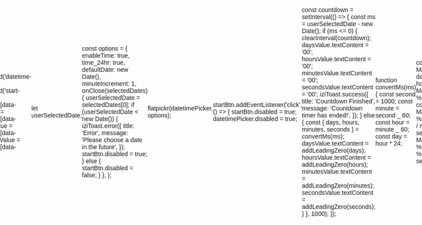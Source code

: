 # training-js-03-03-24

ДЗ-11 Для заміни ключа API Pixabay на власний ключ для доступу до API, вам
потрібно виконати наступні кроки: Отримайте власний API ключ, який можна
отримати на офіційному сайті Pixabay. Після отримання ключа, замініть значення
змінної API_KEY у вашому коді на новий ключ. Переконайтеся, що новий ключ
правильно вставлено у ваш код, як показано у прикладі нижче:

<!-- ++++++++++++++++++++++ДЗ-05+++++++++++++++++++++++++++++++++++ -->

Untitled Напиши стрілочну функцію sortByDescendingFriendCount(users) , яка
прийматиме один параметр users — масив об’єктів користувачів.

Функція має повертати масив усіх користувачів, відсортованих за спаданням
кількостій їх друзів (властивість friends).

Візьми код нижче і встав після оголошення своєї функції для перевірки
коректності її роботи. У консоль будуть виведені результати її роботи.

console.log( sortByDescendingFriendCount([ { name: "Moore Hensley", friends:
["Sharron Pace"], gender: "male" }, { name: "Sharlene Bush", friends: ["Briana
Decker", "Sharron Pace"], gender: "female" }, { name: "Ross Vazquez", friends:
["Marilyn Mcintosh", "Padilla Garrison", "Naomi Buckner"], gender: "male" }, {
name: "Elma Head", friends: ["Goldie Gentry", "Aisha Tran"], gender: "female" },
{ name: "Carey Barr", friends: ["Jordan Sampson", "Eddie Strong"], gender:
"male" }, { name: "Blackburn Dotson", friends: ["Jacklyn Lucas", "Linda
Chapman"], gender: "male" }, { name: "Sheree Anthony", friends: ["Goldie
Gentry", "Briana Decker"], gender: "female" } ]) ); // [ // { // name: "Ross
Vazquez", // friends: ["Marilyn Mcintosh", "Padilla Garrison", "Naomi Buckner"],
// gender: "male" // }, // { // name: "Sharlene Bush", // friends: ["Briana
Decker", "Sharron Pace"], // gender: "female" // }, // { // name: "Elma Head",
// friends: ["Goldie Gentry", "Aisha Tran"], // gender: "female" // }, // { //
name: "Carey Barr", // friends: ["Jordan Sampson", "Eddie Strong"], // gender:
"male" // }, // { // name: "Blackburn Dotson", // friends: ["Jacklyn Lucas",
"Linda Chapman"], // gender: "male" // }, // { // name: "Sheree Anthony", //
friends: ["Goldie Gentry", "Briana Decker"], // gender: "female" // }, // { //
name: "Moore Hensley", // friends: ["Sharron Pace"], // gender: "male" // } // ]

Залиш цей код для перевірки ментором.

На що буде звертати увагу ментор при перевірці:

Оголошена змінна sortByDescendingFriendCount Змінній sortByDescendingFriendCount
присвоєна стрілочна функція з параметром (users) Для перебирання параметра users
використаний метод toSorted() Виклик функції із зазначеним масивом users
повертає новий масив користувачів, відсортований за спаданням кількості їхніх
друзів Виклик функції з випадковими, але валідними аргументами повертає
правильне значення Запиши подробно результат вызова функции с новым массивом
пользователей отсортированный по совпадению количества друзей. Ответ должен быть
в виде окна VSC. Answer javascript const sortByDescendingFriendCount = (users)
=> { return users.sort((a, b) => b.friends.length - a.friends.length); };

console.log( sortByDescendingFriendCount([ { name: "Moore Hensley", friends:
["Sharron Pace"], gender: "male" }, { name: "Sharlene Bush", friends: ["Briana
Decker", "Sharron Pace"], gender: "female" }, { name: "Ross Vazquez", friends:
["Marilyn Mcintosh", "Padilla Garrison", "Naomi Buckner"], gender: "male" }, {
name: "Elma Head", friends: ["Goldie Gentry", "Aisha Tran"], gender: "female" },
{ name: "Carey Barr", friends: ["Jordan Sampson", "Eddie Strong"], gender:
"male" }, { name: "Blackburn Dotson", friends: ["Jacklyn Lucas", "Linda
Chapman"], gender: "male" }, { name: "Sheree Anthony", friends: ["Goldie
Gentry", "Briana Decker"], gender: "female" } ]) );

У результаті виклику функції sortByDescendingFriendCount з наданим масивом
користувачів, отримаємо новий масив користувачів, відсортований за спаданням
кількості їхніх друзів. Кожен об'єкт користувача у відсортованому масиві буде
мати більше друзів, ніж попередні об'єкти. Результат виведеться у консоль у
вигляді окна VSC. Такой ответ при проверке твоего ответа. Что он означает?
Объясни подробно.(7) [{…}, {…}, {…}, {…}, {…}, {…}, {…}] Answer Результат
виклику функції sortByDescendingFriendCount з наданим масивом користувачів
полягає в тому, що ми отримуємо новий масив користувачів, який відсортований за
спаданням кількості їхніх друзів. Кожен об'єкт користувача у відсортованому
масиві матиме більше друзів, ніж попередні об'єкти. Результат виводиться у
консоль у вигляді окна VSC, де буде представлений відсортований масив
користувачів згідно зазначених у завданні критеріїв. Отриманий результат у
вигляді масиву об'єктів користувачів відображається у вигляді списку з семи
елементів, де кожен об'єкт містить ім'я користувача, список його друзів та
стать. Цей список відсортований за спаданням кількості друзів у кожного
користувача, починаючи від користувача з найбільшою кількістю друзів і
закінчуючи тим, у кого найменше друзів. Такий результат підтверджує правильність
роботи функції sortByDescendingFriendCount, яка відповідає вимогам завдання та
відсортовує користувачів за кількістю їхніх друзів у порядку спадання. Объясни
почему в этом ответе только многоточия в фигурных скобках. Где сам список
который они отображают? (7) [{…}, {…}, {…}, {…}, {…}, {…}, {…}] Answer Результат
виклику функції sortByDescendingFriendCount Результат виклику функції
sortByDescendingFriendCount з наданим масивом користувачів полягає в тому, що ми
отримуємо новий масив користувачів, який відсортований за спаданням кількості
їхніх друзів. Кожен об'єкт користувача у відсортованому масиві матиме більше
друзів, ніж попередні об'єкти. Результат виводиться у консоль у вигляді окна
VSC, де буде представлений відсортований масив користувачів згідно зазначених у
завданні критеріїв. Отриманий результат Отриманий результат у вигляді масиву
об'єктів користувачів відображається у вигляді списку з семи елементів, де кожен
об'єкт містить ім'я користувача, список його друзів та стать. Цей список
відсортований за спаданням кількості друзів у кожного користувача, починаючи від
користувача з найбільшою кількістю друзів і закінчуючи тим, у кого найменше
друзів. Пояснення многоточій у відповіді У відповіді з многоточіями в фігурних
дужках (7) [{…}, {…}, {…}, {…}, {…}, {…}, {…}] многоточії вказують на те, що
кожен об'єкт у масиві представлений як об'єкт з деякими властивостями, але вони
не відображаються повністю. Це може бути зроблено для збереження місця або для
підкреслення того, що важливі лише ключові властивості об'єктів, які
відображаються в консолі.

<!-- =======================23 03 24 ================================================================================ -->

<!-- шшшшшшшшшшшшшшшшшшшш ЗАДАНИЕ 1 шшшшшшшшшшшшшшшшшшшшшшшшшшшшшшшшшшшшшшшшшшшшшшшшшш -->

<!-- Answer Для вирішення цієї задачі потрібно написати скрипт на JavaScript, який
виконає наступні дії: Порахує кількість категорій в списку ul#categories
(елементи li.item). Для кожного елемента li.item у списку ul#categories знайде
текст заголовка елемента (тег <h2>) і кількість елементів у категорії (усіх

<li>, вкладених у нього). Ось код для вирішення цієї задачі:

javascript

const categoriesList = document.querySelectorAll('#categories .item');

console.log(`У списку ${categoriesList.length} категорій:`);

categoriesList.forEach(category => { const categoryName =
category.querySelector('h2').textContent; const categoryItemsCount =
category.querySelectorAll('ul li').length;

    console.log(`- Категорія: ${categoryName}`);
    console.log(`- Кількість елементів: ${categoryItemsCount}`);

});

Цей скрипт перебирає кожен елемент li.item у списку ul#categories, знаходить
назву категорії та підраховує кількість елементів у цій категорії. Результати
виводяться в консоль. Для перевірки правильності роботи скрипта, запустимо його
у середовищі браузера та перевіримо результати в консолі.

<!-- шшшшшшшшшш ЗАДАНИЕ 1 ВАРИАНТ БЕЗ ОБЪЯСНЕНИЯ О МАКЕТЕ -->
<!--
javascript // Отримання елементу ul#categories const categoriesList =
document.getElementById('categories');

// Отримання усіх елементів li.item const categories =
categoriesList.querySelectorAll('li.item');

// Виведення кількості категорій в консоль
console.log(`Кількість категорій: ${categories.length}`);

// Перебір кожної категорії та виведення назви та кількості елементів у консоль
categories.forEach(category => { const categoryName =
category.querySelector('h2').textContent; const categoryItems =
category.querySelectorAll('ul li').length;
console.log(`${categoryName} містить ${categoryItems} елементів.`); });

plaintext Кількість категорій: 3 Animals містить 4 елементів. Products містить 3
елементів. Technologies містить 5 елементів. -->

<!-- шшшшшшшшшшшшшшшшшш  ДЗ-07 ЗАДАНИЕ 2 шшшшшшшшшшшшшшшшшшшшшшшшшшшшшшшшшшшшшшшшшшшшш -->

<!-- html

<!DOCTYPE html>
<html lang="en">
<head>
<meta charset="UTF-8">
<meta name="viewport" content="width=device-width, initial-scale=1.0">
<title>Image Gallery</title>
<style>
  .gallery {
    display: flex;
    list-style-type: none;
    padding: 0;
  }
  .gallery li {
    margin: 5px;
  }
</style>
</head>
<body>
<ul class="gallery"></ul>
<script>
  const images = [
    {
      url: "https://images.pexels.com/photos/140134/pexels-photo-140134.jpeg?dpr=2&h=750&w=1260",
      alt: "White and Black Long Fur Cat",
    },
    {
      url: "https://images.pexels.com/photos/213399/pexels-photo-213399.jpeg?dpr=2&h=750&w=1260",
      alt: "Orange and White Koi Fish Near Yellow Koi Fish",
    },
    {
      url: "https://images.pexels.com/photos/219943/pexels-photo-219943.jpeg?dpr=2&h=750&w=1260",
      alt: "Group of Horses Running",
    },
  ];

const gallery = document.querySelector('.gallery');

const fragment = document.createDocumentFragment();

images.forEach(image => { const li = document.createElement('li'); const img =
document.createElement('img'); img.src = image.url; img.alt = image.alt;
li.appendChild(img); fragment.appendChild(li); });

gallery.appendChild(fragment); </script>

</body>
</html>

javascript // Перевірка результатів на консолі
console.log(document.querySelector('.gallery').innerHTML);

Цей код створить галерею з трьох зображень на основі масиву даних images. Кожне
зображення буде вкладене в елемент <li>, який потім буде доданий до списку

<ul class="gallery">. Галерея буде оформлена за допомогою CSS класів для
використання флексбоксів.

 <!-- шшшшшшшшшшшшшшшшшшшшшшшшшшшшшшш ЗАДАНИЕ 3 шшшшшшшшшшшшшшшшшшшшшшшшшшшшшшшшшшшшшшшшш -->
<!--
html

<!DOCTYPE html>
<html lang="en">
<head>
<meta charset="UTF-8">
<meta name="viewport" content="width=device-width, initial-scale=1.0">
<title>Name Input Script</title>
</head>
<body>
<input type="text" id="name-input" placeholder="Please enter your name" />
<h1>Hello, <span id="name-output">Anonymous</span>!</h1>

<script>
const nameInput = document.getElementById('name-input');
const nameOutput = document.getElementById('name-output');

nameInput.addEventListener('input', function() {
    const trimmedValue = nameInput.value.trim();
    nameOutput.textContent = trimmedValue || 'Anonymous';
});

</script>
</body>
</html>

javascript

// Код для проверки результатов на консоли

const nameInput =
document.getElementById('name-input'); const nameOutput =
document.getElementById('name-output');

nameInput.addEventListener('input', function() { const trimmedValue =
nameInput.value.trim(); nameOutput.textContent = trimmedValue || 'Anonymous';
});

// Перевірка на консолі

nameInput.value = 'John'; nameInput.dispatchEvent
(new Event('input'));

nameInput.value = ' Alice '; nameInput.dispatchEvent(new Event('input'));

nameInput.value = ''; nameInput.dispatchEvent(new Event('input')); -->

<!-- шшшшшшшшшшшшшшшшшшшшшшшшшш ЗАДАНИЕ 4 шшшшшшшшшшшшшшшшшшшшшшшшшшшшшшшшшшшшшшшшшш -->

html

<!DOCTYPE html>
<html lang="en">
<head>
<meta charset="UTF-8">
<meta name="viewport" content="width=device-width, initial-scale=1.0">
<title>Login Form</title>
<style>
  body {
    font-family: Arial, sans-serif;
    margin: 0;
    padding: 0;
    display: flex;
    justify-content: center;
    align-items: center;
    height: 100vh;
    background-color: #f4f4f4;
  }
  .login-form {
    background-color: #fff;
    padding: 20px;
    border-radius: 5px;
    box-shadow: 0 2px 5px rgba(0, 0, 0, 0.1);
  }
  label {
    display: block;
    margin-bottom: 10px;
  }
  input {
    width: 100%;
    padding: 8px;
    margin-top: 4px;
    margin-bottom: 10px;
    box-sizing: border-box;
    border: 1px solid #ccc;
    border-radius: 4px;
  }
  button {
    width: 100%;
    padding: 8px;
    background-color: #007bff;
    color: #fff;
    border: none;
    border-radius: 4px;
    cursor: pointer;
  }
</style>
</head>
<body>

<form class="login-form">
  <label>
    Email
    <input type="email" name="email" />
  </label>
  <label>
    Password
    <input type="password" name="password" />
  </label>
  <button type="submit">Log in</button>
</form>

<script>
const form = document.querySelector('.login-form');

form.addEventListener('submit', function(event) {
  event.preventDefault();

  const emailValue = form.elements.email.value.trim();
  const passwordValue = form.elements.password.value.trim();

  if (emailValue === '' || passwordValue === '') {
    alert('All form fields must be filled in');
  } else {
    const formData = {
      email: emailValue,
      password: passwordValue
    };

    console.log(formData);
    form.reset();
  }
});
</script>

</body>
</html>

Код для виведення результатів на консоль: javascript // При відправці форми з
незаповненими полями // Виведе alert з повідомленням 'All form fields must be
filled in'

// При відправці форми з заповненими полями // Виведе об'єкт з введеними даними

у вигляді { email: 'введений email', password: 'введений пароль' }

<!-- шшшшшшшшшшшшшшшшшшшш ЗАДАНИЕ 5 шшшшшшшшшшшшшшшшшшшшшшшшшшшшшшшшшшшшшшшшшшшшшшшшшшшшшшшшшшшшшшшшшшш -->

<!-- html

<!DOCTYPE html>
<html lang="en">
<head>
<meta charset="UTF-8">
<meta name="viewport" content="width=device-width, initial-scale=1.0">
<title>Change Background Color</title>
<style>
  body {
    transition: background-color 0.5s;
  }
</style>
</head>
<body>
<div class="widget">
  <p>Background color: <span class="color">-</span></p>
  <button type="button" class="change-color">Change color</button>
</div>

<script>
function getRandomHexColor() {
  return `#${Math.floor(Math.random() * 16777215).toString(16).padStart(6, '0')}`;
}

const button = document.querySelector('.change-color');
const body = document.body;
const colorSpan = document.querySelector('.color');

button.addEventListener('click', function() {
  const randomColor = getRandomHexColor();
  body.style.backgroundColor = randomColor;
  colorSpan.textContent = randomColor;

  console.log('New background color:', randomColor);
  console.log('Color value displayed:', randomColor);
});
</script>
</body>
</html> -->

Цей скрипт дозволить змінювати колір фону сторінки та відображати його значення
у відповідному span при кожному кліку на кнопку "Change color". Колір
генерується випадково за допомогою функції getRandomHexColor(). При кліку на
кнопку, фон сторінки та вміст span оновлюються з новим кольором. -->

<!-- шшшшшшшшшшшшшшшшшшшшшшшшшш ЗАДАНИЕ 6 шшшшшшшшшшшшшшшшшшшшшшшшшшшшшшшшшшшшшшшшшшшшшшшшшшшшшшшшшшшшшшшшшшш -->

html

<!DOCTYPE html>
<html lang="en">
<head>
<meta charset="UTF-8">
<meta name="viewport" content="width=device-width, initial-scale=1.0">
<title>Create and Destroy Boxes</title>
<style>
  #boxes {
    display: flex;
    flex-wrap: wrap;
  }
  .box {
    width: 30px;
    height: 30px;
    margin: 5px;
  }
</style>
</head>
<body>
<div id="controls">
  <input type="number" min="1" max="100" step="1" />
  <button type="button" data-create>Create</button>
  <button type="button" data-destroy>Destroy</button>
</div>

<div id="boxes"></div>

<script>
  function getRandomHexColor() {
    return `#${Math.floor(Math.random() * 16777215).toString(16).padStart(6, '0')}`;
  }

  function createBoxes(amount) {
    const boxesContainer = document.getElementById('boxes');
    boxesContainer.innerHTML = '';

    for (let i = 0; i < amount; i++) {
      const box = document.createElement('div');
      box.classList.add('box');
      box.style.width = `${30 + i * 10}px`;
      box.style.height = `${30 + i * 10}px`;
      box.style.backgroundColor = getRandomHexColor();
      boxesContainer.appendChild(box);
    }
  }

  function destroyBoxes() {
    const boxesContainer = document.getElementById('boxes');
    boxesContainer.innerHTML = '';
  }

  document.querySelector('[data-create]').addEventListener('click', () => {
    const input = document.querySelector('input');
    const amount = parseInt(input.value);

    if (amount >= 1 && amount <= 100) {
      createBoxes(amount);
      input.value = '';
    }
  });

  document.querySelector('[data-destroy]').addEventListener('click', () => {
    destroyBoxes();
  });
</script>
</body>
</html>

javascript // Test the functionality in the console // Click Create with valid
input document.querySelector('[data-create]').click();

// Click Create with invalid input document.querySelector('input').value = 0;
document.querySelector('[data-create]').click();

// Click Destroy document.querySelector('[data-destroy]').click(); -->

<!-- HW-09 KKKKKKKKKKKKKKKKKKKKKKKKKKKKKKKKKKKKKKKKKKKKKKKKKKKKKKKKKKKKKK -->
<!-- task-1 -->

html

<!DOCTYPE html>
<html lang="en">
<head>
    <meta charset="UTF-8">
    <meta name="viewport" content="width=device-width, initial-scale=1.0">
    <title>SimpleLightbox Gallery</title>
    <link rel="stylesheet" href="styles.css">
</head>
<body>
    <ul class="gallery"></ul>
    <script src="1-gallery.js"></script>
</body>
</html>
<!-- --------------------------------------- -->
javascript
import SimpleLightbox from "simplelightbox";
import "simplelightbox/dist/simple-lightbox.min.css";

const images = [ { small: "small-image1.jpg", large: "large-image1.jpg",
description: "Image 1 description" }, { small: "small-image2.jpg", large:
"large-image2.jpg", description: "Image 2 description" }, { small:
"small-image3.jpg", large: "large-image3.jpg", description: "Image 3
description" } ];

const gallery = document.querySelector('.gallery');

images.forEach(image => { const galleryItem = document.createElement('li');
galleryItem.classList.add('gallery-item');

    const galleryLink = document.createElement('a');
    galleryLink.classList.add('gallery-link');
    galleryLink.href = image.large;

    const galleryImage = document.createElement('img');
    galleryImage.classList.add('gallery-image');
    galleryImage.src = image.small;
    galleryImage.alt = image.description;

    galleryLink.appendChild(galleryImage);
    galleryItem.appendChild(galleryLink);
    gallery.appendChild(galleryItem);

});

const lightbox = new SimpleLightbox('.gallery a', { captionsData: 'alt',
captionDelay: 250 });

Код включает в себя создание HTML-структуры галереи с использованием шаблона,
добавление библиотеки SimpleLightbox через npm, инициализацию галереи с
динамическими данными в JavaScript, стилизацию галереи с помощью CSS. При клике
на изображение открывается модальное окно с увеличенной версией изображения и
подписью из атрибута alt, которая появляется через 250 миллисекунд после
открытия модального окна.

<!-- ------------------------------ -->

css /_ Add your gallery styling here _/ .gallery { display: flex; flex-wrap:
wrap; list-style: none; padding: 0; }

.gallery-item { margin: 10px; }

.gallery-link { text-decoration: none; color: inherit; }

.gallery-image { width: 200px; height: 200px; object-fit: cover; border-radius:
5px; box-shadow: 0 2px 4px rgba(0, 0, 0, 0.1); }

<!-- task-2 -->

html

<!-- 2-form.html -->
<!DOCTYPE html>
<html lang="en">
<head>
<meta charset="UTF-8">
<meta name="viewport" content="width=device-width, initial-scale=1.0">
<title>Feedback Form</title>
<style>
  /* Add your CSS styling here */
</style>
</head>
<body>
<form class="feedback-form" autocomplete="off">
  <label>
    Email
    <input type="email" name="email" autofocus />
  </label>
  <label>
    Message
    <textarea name="message" rows="8"></textarea>
  </label>
  <button type="submit">Submit</button>
</form>
<script src="2-form.js"></script>
</body>
</html>

javascript // 2-form.js document.addEventListener('DOMContentLoaded', function()
{ const form = document.querySelector('.feedback-form');

form.addEventListener('input', function(event) { const formData = { email:
form.elements.email.value.trim(), message: form.elements.message.value.trim() };

    localStorage.setItem('feedback-form-state', JSON.stringify(formData));

});

window.addEventListener('load', function() { const savedData =
localStorage.getItem('feedback-form-state');

    if (savedData) {
      const parsedData = JSON.parse(savedData);
      form.elements.email.value = parsedData.email;
      form.elements.message.value = parsedData.message;
    }

});

form.addEventListener('submit', function(event) { event.preventDefault();

    const emailValue = form.elements.email.value.trim();
    const messageValue = form.elements.message.value.trim();

    if (emailValue && messageValue) {
      console.log({ email: emailValue, message: messageValue });

      localStorage.removeItem('feedback-form-state');
      form.reset();
    } else {
      alert('Please fill in all fields before submitting.');
    }

}); });

Пояснення коду: HTML (2-form.html): Створює форму з полями для введення Email та
повідомлення. Додає кнопку для відправки форми. Підключає зовнішній JavaScript
файл 2-form.js. JavaScript (2-form.js): Використовує делегування подій для
відстеження введення користувачем даних у форму. Зберігає значення полів у
локальне сховище під ключем "feedback-form-state". При завантаженні сторінки
перевіряє наявність збережених даних та заповнює поля форми. При сабміті форми
перевіряє заповненість полів, виводить дані у консоль, очищає сховище та поля
форми.

<!-- SimpleLightBox------------------- -->

Answer Для импортирования изображений в коде, который вы предоставили,
изображения должны быть доступны по указанным путям small-image1.jpg,
small-image2.jpg, small-image3.jpg для маленьких изображений и large-image1.jpg,
large-image2.jpg, large-image3.jpg для больших изображений. Эти изображения
должны быть расположены в тех же директориях, где находится ваш скрипт
JavaScript. При загрузке страницы скрипт будет использовать указанные пути к
изображениям для создания галереи изображений с подписями и отображения их в
модальном окне с помощью SimpleLightbox. Вопрос. В начале этого кода упоминается
код import SimpleLightbox from 'simplelightbox'; import
'simplelightbox/dist/simple-lightbox.min.css'; это галерея из которой надо
скачать изображения? Если да, то напиши код или прояснение как это сделать.
Answer Как скачать изображения из галереи SimpleLightbox Для использования
галереи SimpleLightbox в вашем проекте и загрузки изображений из нее, вам
необходимо сначала установить SimpleLightbox с помощью npm (Node Package
Manager). Установите SimpleLightbox: bash npm install simplelightbox

После установки SimpleLightbox, вы можете использовать его в своем проекте,
импортировав его в вашем JavaScript файле: javascript import SimpleLightbox from
'simplelightbox'; import 'simplelightbox/dist/simple-lightbox.min.css';

Для загрузки изображений из галереи, вам нужно создать объект SimpleLightbox и
указать селектор, по которому будет инициализироваться галерея. В вашем случае,
это: javascript const lightbox = new SimpleLightbox('.gallery a', {
captionsData: 'alt', captionDelay: 250, });

После инициализации галереи, вы можете открыть изображения в модальном окне и
просматривать их. Если вам нужно скачать изображения из галереи, обычно в
галерее SimpleLightbox есть соответствующая функциональность, например,
контекстное меню или кнопка для загрузки изображения. Следуйте инструкциям,
предоставленным в документации SimpleLightbox или проверьте наличие функционала
загрузки изображений в документации или примерах использования библиотеки.
Смотри принт+++++++++++++++++++!!!!!!!!!!!!!!!!!!!!!!!!!

<!-- IIIIIIIIIIIIIIIIIIIIIIII  HW-10  TASK-1   ++++++++++++++++++++++++++++++++++++++++++++++++ -->

Answer HTML (1-timer.html) html

<!DOCTYPE html>
<html lang="en">
<head>
  <meta charset="UTF-8">
  <meta name="viewport" content="width=device-width, initial-scale=1.0">
  <title>Countdown Timer</title>
  <link rel="stylesheet" href="flatpickr/dist/flatpickr.min.css">
  <link rel="stylesheet" href="izitoast/dist/css/iziToast.min.css">
</head>
<body>
  <input type="text" id="datetime-picker" />
  <button type="button" id="start-btn" disabled>Start</button>

  <div class="timer">
    <div class="field">
      <span class="value" data-days>00</span>
      <span class="label">Days</span>
    </div>
    <div class="field">
      <span class="value" data-hours>00</span>
      <span class="label">Hours</span>
    </div>
    <div class="field">
      <span class="value" data-minutes>00</span>
      <span class="label">Minutes</span>
    </div>
    <div class="field">
      <span class="value" data-seconds>00</span>
      <span class="label">Seconds</span>
    </div>
  </div>

  <script src="flatpickr/dist/flatpickr.js"></script>
  <script src="iziToast/dist/js/iziToast.min.js"></script>
  <script src="1-timer.js"></script>
</body>
</html>

JavaScript (1-timer.js) javascript import flatpickr from "flatpickr"; import
"flatpickr/dist/flatpickr.min.css"; import iziToast from "izitoast"; import
"izitoast/dist/css/iziToast.min.css";

const datetimePicker = document.getElementById('datetime-picker'); const
startBtn = document.getElementById('start-btn'); const daysValue =
document.querySelector('[data-days]'); const hoursValue =
document.querySelector('[data-hours]'); const minutesValue =
document.querySelector('[data-minutes]'); const secondsValue =
document.querySelector('[data-seconds]');

let userSelectedDate;

const options = { enableTime: true, time_24hr: true, defaultDate: new Date(),
minuteIncrement: 1, onClose(selectedDates) { userSelectedDate =
selectedDates[0]; if (userSelectedDate < new Date()) { iziToast.error({ title:
'Error', message: 'Please choose a date in the future', }); startBtn.disabled =
true; } else { startBtn.disabled = false; } }, };

flatpickr(datetimePicker, options);

startBtn.addEventListener('click', () => { startBtn.disabled = true;
datetimePicker.disabled = true;

const countdown = setInterval(() => { const ms = userSelectedDate - new Date();
if (ms <= 0) { clearInterval(countdown); daysValue.textContent = '00';
hoursValue.textContent = '00'; minutesValue.textContent = '00';
secondsValue.textContent = '00'; iziToast.success({ title: 'Countdown Finished',
message: 'Countdown timer has ended!', }); } else { const { days, hours,
minutes, seconds } = convertMs(ms); daysValue.textContent =
addLeadingZero(days); hoursValue.textContent = addLeadingZero(hours);
minutesValue.textContent = addLeadingZero(minutes); secondsValue.textContent =
addLeadingZero(seconds); } }, 1000); });

function convertMs(ms) { const second = 1000; const minute = second _ 60; const
hour = minute _ 60; const day = hour \* 24;

const days = Math.floor(ms / day); const hours = Math.floor((ms % day) / hour);
const minutes = Math.floor(((ms % day) % hour) / minute); const seconds =
Math.floor((((ms % day) % hour) % minute) / second);

return { days, hours, minutes, seconds }; }

function addLeadingZero(value) { return String(value).padStart(2, '0'); }

Этот код решает задачу создания таймера обратного отсчета с использованием
библиотеки flatpickr для выбора даты и времени, а также библиотеки iziToast для
отображения сообщений пользователю. При выборе даты в прошлом кнопка "Start"
становится неактивной и выводится сообщение об ошибке. При выборе даты в будущем
кнопка "Start" становится активной. После нажатия на кнопку "Start" начинается
отсчет времени до выбранной даты, который обновляется каждую секунду. Таймер
останавливается, когда достигнута конечная дата. В интерфейсе таймера значения
времени форматируются с добавлением ведущего нуля, если число меньше двух
символов.

<!--    HW-10   TASK-2============================================== -->

Answer html

<!-- 2-snackbar.html -->
<!DOCTYPE html>
<html lang="en">
<head>
  <meta charset="UTF-8">
  <meta name="viewport" content="width=device-width, initial-scale=1.0">
  <title>Snackbar Generator</title>
  <link rel="stylesheet" href="izitoast/dist/css/iziToast.min.css">
</head>
<body>
  <form class="form">
    <label>
      Delay (ms)
      <input type="number" name="delay" required />
    </label>

    <fieldset>
      <legend>State</legend>
      <label>
        <input type="radio" name="state" value="fulfilled" required />
        Fulfilled
      </label>
      <label>
        <input type="radio" name="state" value="rejected" required />
        Rejected
      </label>
    </fieldset>

    <button type="submit">Create notification</button>

  </form>

  <script src="2-snackbar.js"></script>
</body>
</html>

javascript // 2-snackbar.js import iziToast from "izitoast";

document.querySelector('.form').addEventListener('submit', function(event) {
event.preventDefault();

const delay = document.querySelector('input[name="delay"]').value; const state =
document.querySelector('input[name="state"]:checked').value;

const promise = new Promise((resolve, reject) => { if (state === 'fulfilled') {
setTimeout(() => resolve(delay), delay); } else { setTimeout(() =>
reject(delay), delay); } });

promise.then((value) => { iziToast.success({ title: 'Success', message:
`✅ Fulfilled promise in ${value}ms` }); }).catch((value) => { iziToast.error({
title: 'Error', message: `❌ Rejected promise in ${value}ms` }); }); });

Пояснення коду: У файлі HTML ми створюємо форму з полями для введення значення
затримки та вибору стану промісу. Підключаємо стилі бібліотеки iziToast. У файлі
JavaScript відслідковуємо подію submit форми. Отримуємо значення з поля вводу та
вибраного стану. Створюємо проміс, який виконується або відхиляється після
вказаної затримки. Обробляємо результат промісу: якщо виконується - виводимо
повідомлення про успіх, якщо відхиляється - про помилку. Використовуємо
бібліотеку iziToast для відображення повідомлень замість console.log().

<!-- +++++++++++  HW 10 TASK-1  VERSION 2 -->

Answer The sources provided offer detailed information on using Flatpickr, a
lightweight and powerful datetime picker library. To create a countdown timer to
a specific date using Flatpickr, you need to follow these steps: HTML Markup:
Add the necessary HTML elements for the timer, date selection field, and start
button. Use the Flatpickr library to allow cross-browser selection of the end
date and time in a single interface element. html
<input type="text" id="datetime-picker" />
<button type="button" data-start>Start</button>

<div class="timer">
  <!-- Fields to display days, hours, minutes, and seconds -->
</div>

Flatpickr Initialization: Initialize Flatpickr on the input element with the
necessary options, such as enabling time selection and setting the default date.
javascript import flatpickr from "flatpickr"; import
"flatpickr/dist/flatpickr.min.css";

const options = { enableTime: true, time_24hr: true, defaultDate: new Date(),
minuteIncrement: 1, onClose(selectedDates) { console.log(selectedDates[0]); },
};

flatpickr("#datetime-picker", options);

Countdown Logic: Calculate the time remaining until the selected date using the
convertMs function. Update the timer interface every second to display the
remaining days, hours, minutes, and seconds. javascript function convertMs(ms) {
// Calculation of days, hours, minutes, and seconds return { days, hours,
minutes, seconds }; }

// Update the timer interface every second setInterval(() => { // Calculate time
remaining and update the display }, 1000);

Formatting Time: Ensure that the displayed time values have leading zeros if
they are less than two digits. javascript function addLeadingZero(value) {
return value.toString().padStart(2, '0'); }

Displaying Messages: Instead of using window.alert(), utilize the iziToast
library for displaying user messages. javascript import iziToast from
"izitoast"; import "izitoast/dist/css/iziToast.min.css";

By following these steps and incorporating the provided code snippets, you can
create a countdown timer using Flatpickr with the necessary functionalities like
date selection, countdown logic, and user message display.

<!-- TASK-2 additional code -->

javascript import iziToast from "izitoast"; import
"izitoast/dist/css/iziToast.min.css";

document.querySelector('.form').addEventListener('submit', function(event) {
event.preventDefault();

const delayInput = document.querySelector('input[name="delay"]'); const delay =
parseInt(delayInput.value);

const state = document.querySelector('input[name="state"]:checked').value;

const promise = new Promise((resolve, reject) => { if (state === 'fulfilled') {
setTimeout(() => resolve(delay), delay); } else { setTimeout(() =>
reject(delay), delay); } });

promise.then((value) => { iziToast.success({ title: 'Success', message:
`✅ Fulfilled promise in ${value}ms` }); }).catch((value) => { iziToast.error({
title: 'Error', message: `❌ Rejected promise in ${value}ms` }); }); });

